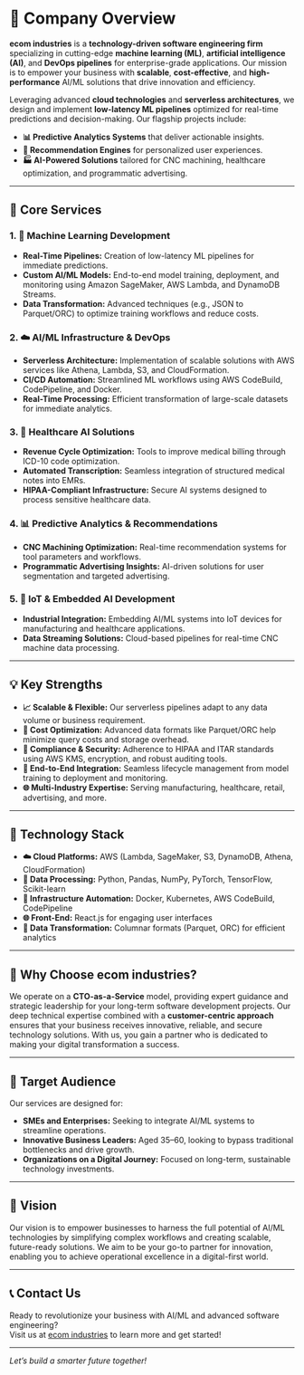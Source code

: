 # 🚀 Company Overview

**ecom industries** is a **technology-driven software engineering firm** specializing in cutting-edge **machine learning (ML)**, **artificial intelligence (AI)**, and **DevOps pipelines** for enterprise-grade applications. Our mission is to empower your business with **scalable**, **cost-effective**, and **high-performance** AI/ML solutions that drive innovation and efficiency.

Leveraging advanced **cloud technologies** and **serverless architectures**, we design and implement **low-latency ML pipelines** optimized for real-time predictions and decision-making. Our flagship projects include:

-   **📊 Predictive Analytics Systems** that deliver actionable insights.
-   **🤖 Recommendation Engines** for personalized user experiences.
-   **🏭 AI-Powered Solutions** tailored for CNC machining, healthcare optimization, and programmatic advertising.

---

## 🎯 Core Services

### 1. 🤖 **Machine Learning Development**

-   **Real-Time Pipelines:** Creation of low-latency ML pipelines for immediate predictions.
-   **Custom AI/ML Models:** End-to-end model training, deployment, and monitoring using Amazon SageMaker, AWS Lambda, and DynamoDB Streams.
-   **Data Transformation:** Advanced techniques (e.g., JSON to Parquet/ORC) to optimize training workflows and reduce costs.

### 2. ☁️ **AI/ML Infrastructure & DevOps**

-   **Serverless Architecture:** Implementation of scalable solutions with AWS services like Athena, Lambda, S3, and CloudFormation.
-   **CI/CD Automation:** Streamlined ML workflows using AWS CodeBuild, CodePipeline, and Docker.
-   **Real-Time Processing:** Efficient transformation of large-scale datasets for immediate analytics.

### 3. 🏥 **Healthcare AI Solutions**

-   **Revenue Cycle Optimization:** Tools to improve medical billing through ICD-10 code optimization.
-   **Automated Transcription:** Seamless integration of structured medical notes into EMRs.
-   **HIPAA-Compliant Infrastructure:** Secure AI systems designed to process sensitive healthcare data.

### 4. 📊 **Predictive Analytics & Recommendations**

-   **CNC Machining Optimization:** Real-time recommendation systems for tool parameters and workflows.
-   **Programmatic Advertising Insights:** AI-driven solutions for user segmentation and targeted advertising.

### 5. 🔌 **IoT & Embedded AI Development**

-   **Industrial Integration:** Embedding AI/ML systems into IoT devices for manufacturing and healthcare applications.
-   **Data Streaming Solutions:** Cloud-based pipelines for real-time CNC machine data processing.

---

## 💡 Key Strengths

-   **📈 Scalable & Flexible:** Our serverless pipelines adapt to any data volume or business requirement.
-   **💸 Cost Optimization:** Advanced data formats like Parquet/ORC help minimize query costs and storage overhead.
-   **🔐 Compliance & Security:** Adherence to HIPAA and ITAR standards using AWS KMS, encryption, and robust auditing tools.
-   **🔄 End-to-End Integration:** Seamless lifecycle management from model training to deployment and monitoring.
-   **🌐 Multi-Industry Expertise:** Serving manufacturing, healthcare, retail, advertising, and more.

---

## 🔧 Technology Stack

-   **☁️ Cloud Platforms:** AWS (Lambda, SageMaker, S3, DynamoDB, Athena, CloudFormation)
-   **🧮 Data Processing:** Python, Pandas, NumPy, PyTorch, TensorFlow, Scikit-learn
-   **🔄 Infrastructure Automation:** Docker, Kubernetes, AWS CodeBuild, CodePipeline
-   **🌐 Front-End:** React.js for engaging user interfaces
-   **💾 Data Transformation:** Columnar formats (Parquet, ORC) for efficient analytics

---

## 🤝 Why Choose ecom industries?

We operate on a **CTO-as-a-Service** model, providing expert guidance and strategic leadership for your long-term software development projects. Our deep technical expertise combined with a **customer-centric approach** ensures that your business receives innovative, reliable, and secure technology solutions. With us, you gain a partner who is dedicated to making your digital transformation a success.

---

## 🎯 Target Audience

Our services are designed for:

-   **SMEs and Enterprises:** Seeking to integrate AI/ML systems to streamline operations.
-   **Innovative Business Leaders:** Aged 35–60, looking to bypass traditional bottlenecks and drive growth.
-   **Organizations on a Digital Journey:** Focused on long-term, sustainable technology investments.

---

## 🌟 Vision

Our vision is to empower businesses to harness the full potential of AI/ML technologies by simplifying complex workflows and creating scalable, future-ready solutions. We aim to be your go-to partner for innovation, enabling you to achieve operational excellence in a digital-first world.

---

## 📞 Contact Us

Ready to revolutionize your business with AI/ML and advanced software engineering?  
Visit us at [ecom industries](https://ecomindustries.io) to learn more and get started!

---

_Let’s build a smarter future together!_
